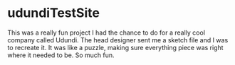 # udundiTestSite
This was a really fun project I had the chance to do for a really cool company called Udundi. The head designer sent me a sketch file and I was to recreate it. It was like a puzzle, making sure everything piece was right where it needed to be. So much fun.

